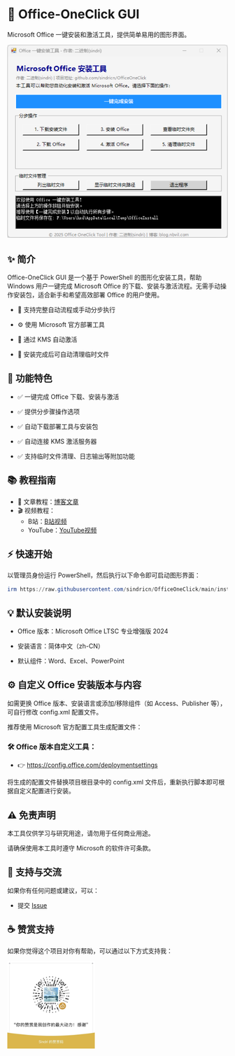 # 🎯 Office-OneClick GUI

Microsoft Office 一键安装和激活工具，提供简单易用的图形界面。

![安装界面](screen.png)

## ✨ 简介

Office-OneClick GUI 是一个基于 PowerShell 的图形化安装工具，帮助 Windows 用户一键完成 Microsoft Office 的下载、安装与激活流程。无需手动操作安装包，适合新手和希望高效部署 Office 的用户使用。

- 🧰 支持完整自动流程或手动分步执行

- ⚙️ 使用 Microsoft 官方部署工具

- 🔐 通过 KMS 自动激活

- 🧹 安装完成后可自动清理临时文件

## 🚀 功能特色

- ✅ 一键完成 Office 下载、安装与激活

- ✅ 提供分步骤操作选项

- ✅ 自动下载部署工具与安装包

- ✅ 自动连接 KMS 激活服务器

- ✅ 支持临时文件清理、日志输出等附加功能


## 📚 教程指南

- 📖 文章教程：[博客文章]()
- 🎬 视频教程：
  - B站：[B站视频]()
  - YouTube：[YouTube视频]()


## ⚡ 快速开始

以管理员身份运行 PowerShell，然后执行以下命令即可启动图形界面：

```powershell
irm https://raw.githubusercontent.com/sindricn/OfficeOneClick/main/install.ps1 | iex
```

## 💡 默认安装说明

- Office 版本：Microsoft Office LTSC 专业增强版 2024

- 安装语言：简体中文（zh-CN）

- 默认组件：Word、Excel、PowerPoint

## ⚙️ 自定义 Office 安装版本与内容

如需更换 Office 版本、安装语言或添加/移除组件（如 Access、Publisher 等），可自行修改 config.xml 配置文件。

推荐使用 Microsoft 官方配置工具生成配置文件：

### 🛠 Office 版本自定义工具：
- 👉 https://config.office.com/deploymentsettings

将生成的配置文件替换项目根目录中的 config.xml 文件后，重新执行脚本即可根据自定义配置进行安装。

## ⚠️ 免责声明

本工具仅供学习与研究用途，请勿用于任何商业用途。

请确保使用本工具时遵守 Microsoft 的软件许可条款。

## 💬 支持与交流

如果你有任何问题或建议，可以：

- 提交 [Issue](https://github.com/sindricn/OfficeOneClick/issues)

## ☕ 赞赏支持
如果你觉得这个项目对你有帮助，可以通过以下方式支持我：

<img src="wx.jpg" alt="赞赏码" width="200" />



